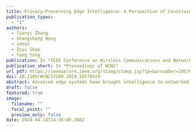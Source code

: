 ```yaml
---
title: Privacy-Preserving Edge Intelligence: A Perspective of Constrained Bandits
publication_types:
  - "1"
authors:
  - Tianyi Zhang
  - Shangshang Wang
  - admin
  - Ziyu Shao
  - Yang Yang
publication: In *IEEE Conference on Wireless Communications and Networking*
publication_short: In *Proceedings of WCNC*
url_pdf: https://ieeexplore.ieee.org/stamp/stamp.jsp?tp=&arnumber=10570929
doi: 10.1109/WCNC57260.2024.10570929
abstract: Advanced edge systems have brought intelligence to networked end devices at the network edge. In such systems, privacy preservation has been an integral role since users' privacy may be violated via edge-device interaction given unsafe decision-making on information sharing. Therefore, we in this paper study privacy preservation for decision-making under bandit models. Particularly, a canonical bandit model features an agent that aims to maximize attainable rewards based on feedback from arm selection. However, upon application in edge systems, such feedback becomes more complex given 1) privacy concern and 2) non-negligible cost feedback. Confronting such concerns during decision-making, we study a privacy-preserving constrained bandit variant where we face the challenge of guaranteeing privacy preservation and within-budget cost while striving for high rewards. In this paper, we address the challenge with an integration of local differential privacy mechanism, online control, and online learning. Theoretically, we prove that our algorithm maintains adjustable privacy, adheres to cost constraints, and achieves a sub-linear regret (i.e., loss of reward). Numerically, we conduct simulations to demonstrate the outperformance of our algorithm over baselines.
draft: false
featured: true
image:
  filename: ""
  focal_point: ""
  preview_only: false
date: 2024-04-18T14:36:06.308Z
---
```

